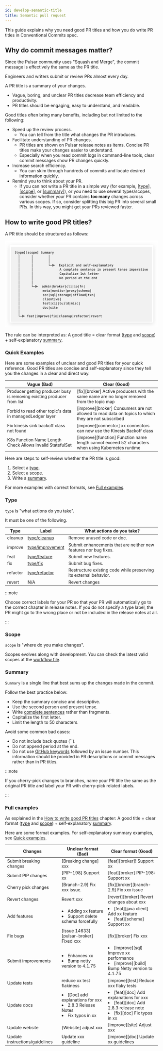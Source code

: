 ```yaml
---
id: develop-semantic-title
title: Semantic pull request
---
```


This guide explains why you need good PR titles and how you do write PR titles in Conventional Commits spec.

## Why do commit messages matter?

Since the Pulsar community uses "Squash and Merge", the commit message is effectively the same as the PR title.

Engineers and writers submit or review PRs almost every day.

A PR title is a summary of your changes.

* Vague, boring, and unclear PR titles decrease team efficiency and productivity.
* PR titles should be engaging, easy to understand, and readable.

Good titles often bring many benefits, including but not limited to the following:

* Speed up the review process.
    * You can tell from the title what changes the PR introduces.
* Facilitate understanding of PR changes.
    * PR titles are shown on Pulsar release notes as items. Concise PR titles make your changes easier to understand.
    * Especially when you read commit logs in command-line tools, clear commit messages show PR changes quickly.
* Increase search efficiency.
    * You can skim through hundreds of commits and locate desired information quickly.
* Remind you to think about your PR.
    * If you can not write a PR title in a simple way (for example, [[type]](#type), [[scope]](#scope), or [[summary]](#summary)), or you need to use several types/scopes, consider whether your PR contains **too many** changes across various scopes. If so, consider splitting this big PR into several small PRs. In this way, you might get your PRs reviewed faster.

## How to write good PR titles?

A PR title should be structured as follows:

![Semantic Pull Request Title](media/semantic-pull-request-title.png)

The rule can be interpreted as: A good title = clear format ([type](#type) and [scope](#scope)) + self-explanatory [summary](#summary).

### Quick Examples

Here are some examples of unclear and good PR titles for your quick reference. Good PR titles are concise and self-explanatory since they tell you the changes in a clear and direct way.

| Vague (Bad)                                                            | Clear (Good)                                                                                        |
|------------------------------------------------------------------------|-----------------------------------------------------------------------------------------------------|
| Producer getting producer busy is removing existing producer from list | [fix][broker] Active producers with the same name are no longer removed from the topic map          |
| Forbid to read other topic's data in managedLedger layer               | [improve][broker] Consumers are not allowed to read data on topics to which they are not subscribed |
| Fix kinesis sink backoff class not found                               | [improve][connector] xx connectors can now use the Kinesis Backoff class                            |
| K8s Function Name Length Check Allows Invalid StatefulSet              | [improve][function] Function name length cannot exceed 52 characters when using Kubernetes runtime  |

Here are steps to self-review whether the PR title is good:

1. Select a [type](#type).
2. Select a [scope](#scope).
3. Write a [summary](#summary).

For more examples with correct formats, see [Full examples](#full-examples).

### Type

`type` is "what actions do you take".

It must be one of the following.

| Type     | Label                                                                          | What actions do you take?                                         |
|----------|--------------------------------------------------------------------------------|-------------------------------------------------------------------|
| cleanup  | [type/cleanup](https://github.com/apache/pulsar/labels/type%2Fcleanup)         | Remove unused code or doc.                                        |
| improve  | [type/improvement](https://github.com/apache/pulsar/labels/type%2Fimprovement) | Submit enhancements that are neither new features nor bug fixes.  |
| feat     | [type/feature](https://github.com/apache/pulsar/labels/type%2Ffeature)         | Submit new features.                                              |
| fix      | [type/fix](https://github.com/apache/pulsar/labels/type%2Ffix)                 | Submit bug fixes.                                                 |
| refactor | [type/refactor](https://github.com/apache/pulsar/labels/type%2Frefactor)       | Restructure existing code while preserving its external behavior. |
| revert   | N/A                                                                            | Revert changes                                                    |

:::note

Choose correct labels for your PR so that your PR will automatically go to the correct chapter in release notes. If you do not specify a type label, the PR might go to the wrong place or not be included in the release notes at all.

:::

### Scope

`scope` is "where do you make changes".

Scopes evolves along with development. You can check the latest valid scopes at the [workflow file](https://github.com/apache/pulsar/blob/master/.github/workflows/ci-semantic-pull-request.yml).

### Summary

`Summary` is a single line that best sums up the changes made in the commit.

Follow the best practice below:

* Keep the summary concise and descriptive.
* Use the second person and present tense.
* Write [complete sentences](https://www.grammarly.com/blog/sentence-fragment) rather than fragments.
* Capitalize the first letter.
* Limit the length to 50 characters.

Avoid some common bad cases:

* Do not include back quotes (``).
* Do not append period at the end.
* Do not use [GitHub keywords](https://docs.github.com/en/issues/tracking-your-work-with-issues/linking-a-pull-request-to-an-issue#linking-a-pull-request-to-an-issue-using-a-keyword) followed by an issue number. This information should be provided in PR descriptions or commit messages rather than in PR titles.

:::note

If you cherry-pick changes to branches, name your PR title the same as the original PR title and label your PR with cherry-pick related labels.

:::

### Full examples

As explained in the [How to write good PR titles](#how-to-write-good-pr-titles) chapter: A good title = clear format ([type](#type) and [scope](#scope)) + self-explanatory [summary](#summary).

Here are some format examples. For self-explanatory summary examples, see [Quick examples](#quick-examples).

| Changes                        | Unclear format (Bad)                                                                        | Clear format (Good)                                                                                                         |
|--------------------------------|---------------------------------------------------------------------------------------------|-----------------------------------------------------------------------------------------------------------------------------|
| Submit breaking changes        | [Breaking change] xxx                                                                       | [feat][broker]! Support xx                                                                                                  |
| Submit PIP changes             | [PIP-198] Support xx                                                                        | [feat][broker] PIP-198: Support xx                                                                                          |
| Cherry pick changes            | [Branch-2.9] Fix xxx issue.                                                                 | [fix][broker][branch-2.9] Fix xxx issue                                                                                     |
| Revert changes                 | Revert xxx                                                                                  | [revert][broker] Revert changes about xxx                                                                                   |
| Add features                   | <li>Adding xx feature</li><li>Support delete schema forcefully</li>                         | <li>[feat][java client] Add xx feature</li><li>[feat][schema] Support xx</li>                                               |
| Fix bugs                       | [Issue 14633][pulsar-broker] Fixed xxx                                                      | [fix][broker] Fix xxx                                                                                                       |
| Submit improvements            | <li>Enhances xx</li><li>Bump netty version to 4.1.75</li>                                   | <li>[improve][sql] Improve xx performance</li><li>[improve][build] Bump Netty version to 4.1.75</li>                        |
| Update tests                   | reduce xx test flakiness                                                                    | [improve][test] Reduce xxx flaky tests                                                                                      |
| Update docs                    | <li>[Doc] add explanations for xxx</li><li>2.8.3 Release Notes</li><li>Fix typos in xx</li> | <li>[feat][doc] Add explanations for xxx</li><li>[feat][doc] Add 2.8.3 release note</li><li>[fix][doc] Fix typos in xx</li> |
| Update website                 | [Website] adjust xxx                                                                        | [improve][site] Adjust xxx                                                                                                  |
| Update instructions/guidelines | Update xxx guideline                                                                        | [improve][doc] Update xx guidelines                                                                                         |
